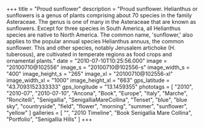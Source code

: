 +++
title = "Proud sunflower"
description = "Proud sunflower. Helianthus or sunflowers is a genus of plants comprising about 70 species in the family Asteraceae. The genus is one of many in the Asteraceae that are known as sunflowers. Except for three species in South America, all Helianthus species are native to North America. The common name, 'sunflower,' also applies to the popular annual species Helianthus annuus, the common sunflower. This and other species, notably Jerusalem artichoke (H. tuberosus), are cultivated in temperate regions as food crops and ornamental plants."
date = "2010-07-10T10:25:56.000"
image = "20100710@102556"
image_s = "20100710@102556-s"
image_width_s = "400"
image_height_s = "265"
image_xl = "20100710@102556-xl"
image_width_xl = "1000"
image_height_xl = "663"
gps_latitude = "43.7093152333333"
gps_longitude = "13.1459355"
phototags = [ "2010", "2010-07", "2010-07-10", "Ancona", "Book", "Europe", "Italy", "Marche", "Roncitelli", "Senigallia", "SenigalliaMareCollina", "Tenset", "blue", "blue sky", "countryside", "field", "flower", "morning", "summer", "sunflower", "yellow" ]
galleries = [ "", "2010 Timeline", "Book Senigallia Mare Collina", "Portfolio", "Senigallia Hills" ]
+++
